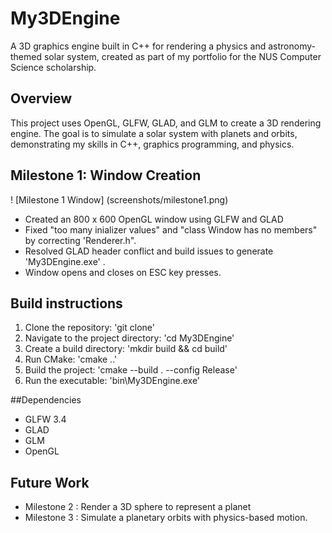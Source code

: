 # My3DEngine
A 3D graphics engine built in C++ for rendering a physics and astronomy-themed solar system, created as part of my portfolio for the NUS Computer Science scholarship.

## Overview
This project uses OpenGL, GLFW, GLAD, and GLM to create a 3D rendering engine. The goal is to simulate a solar system with planets and orbits, demonstrating my skills in C++, graphics programming, and physics.


## Milestone 1: Window Creation
! [Milestone 1 Window] (screenshots/milestone1.png)
- Created an 800 x 600 OpenGL window using GLFW and GLAD
- Fixed "too many inializer values" and "class Window has no members" by correcting 'Renderer.h".
- Resolved GLAD header conflict and build issues to generate 'My3DEngine.exe' .
- Window opens and closes on ESC key presses.

## Build instructions 
1. Clone the repository: 'git clone<repeository-url>'
2. Navigate to the project directory: 'cd My3DEngine'
3. Create a build directory: 'mkdir build && cd build'
4. Run CMake: 'cmake ..'
5. Build the project: 'cmake --build . --config Release'
6. Run the executable: 'bin\My3DEngine.exe'

##Dependencies 
- GLFW 3.4 
- GLAD
- GLM
- OpenGL

## Future Work
- Milestone 2 : Render a 3D sphere to represent a planet
- Milestone 3 : Simulate a planetary orbits with physics-based motion.
